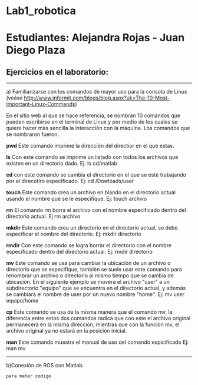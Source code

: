 # Lab1_robotica
# Estudiantes: Alejandra Rojas - Juan Diego Plaza
## Ejercicios en el laboratorio:
***
a)  Familiarizarse  con  los  comandos  de  mayor  uso  para  la  consola  de  Linux  (veáse http://www.informit.com/blogs/blog.aspx?uk=The-10-Most-Important-Linux-Commands)

En el sitio web al que se hace referencia, se nombran 10 comandos que pueden escribirse en el terminal de Linux y por medio de los cuales se quiere hacer màs sencilla la interacciòn con la màquina. Los comandos que se nombraron fueron:

**pwd**
Este comando imprime la direcciòn del directior en el que estas. 

**ls**
Con este comando se imprime un listado con todos los archivos que existen en un directorio dado. Ej: ls cd/matlab

**cd**
con este comando  se cambia el directorio en el que se estè trabajando por el direcotiro especificado. Ej: cd /Dowloads/user

**touch**
Este comando crea un archivo en blando en el directorio actual usando el nombre que se le especifique. Ej: touch archivo

**rm**
El comando rm borra el archivo con el nombre especificado dentro del directorio actual. Ej rm archivo

**mkdir**
Este comando crea un directorio en el directorio actual, se debe especificar el nombre del directorio. Ej: mkdir directorio

**rmdir**
Con este comando se logra borrar el directorio con el nombre especificado dentro del directorio actual. Ej: rmdir directorio

**mv** 
Este comando se usa para cambiar la ubicaciòn de un archivo o directorio que se especifique, tambièn se suele usar este comando para renombrar un archivo o directorio al mismo tiempo que se cambia de ubicaciòn. En el siguiente ejemplo se movera el archivo "user" a un subdirectorio "equipo" que se encuentra en el directorio actual, y ademàs se cambiarà el nombre de user por un nuevo nombre "home". Ej: mv user equipo/home

**cp**
Este comando se usa de la misma manera que el comando mv, la diferencia entre estos dos comandos radica que con este el archivo original permanecerà en la misma direcciòn, mientras que con la funciòn mv, el archivo original ya no estarà en la posiciòn inicial.

**man**
Este comando muestra el manual de uso del comando espicificado   Ej: man mv                                                                                                                                                                                                       
***
b)Conexiòn de ROS con Matlab.



```
para meter codigo
```
